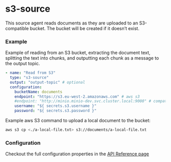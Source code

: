 # s3-source

This source agent reads documents as they are uploaded to an S3-compatible bucket. The bucket will be created if it doesn’t exist.

### Example

Example of reading from an S3 bucket, extracting the document text, splitting the text into chunks, and outputting each chunk as a message to the output topic.

```yaml
- name: "Read from S3"
  type: "s3-source"
  output: "output-topic" # optional
  configuration:
    bucketName: documents
    endpoint: "https://s3.eu-west-2.amazonaws.com" # aws s3
    #endpoint: "http://minio.minio-dev.svc.cluster.local:9000" # compatible s3
    username: "${ secrets.s3.username }"
    password: "${ secrets.s3.password }"
```

Example aws S3 command to upload a local document to the bucket:

```bash
aws s3 cp <./a-local-file.txt> s3://documents/a-local-file.txt
```

### Configuration

Checkout the full configuration properties in the [API Reference page](../../building-applications/api-reference/agents.md#s3-source)
